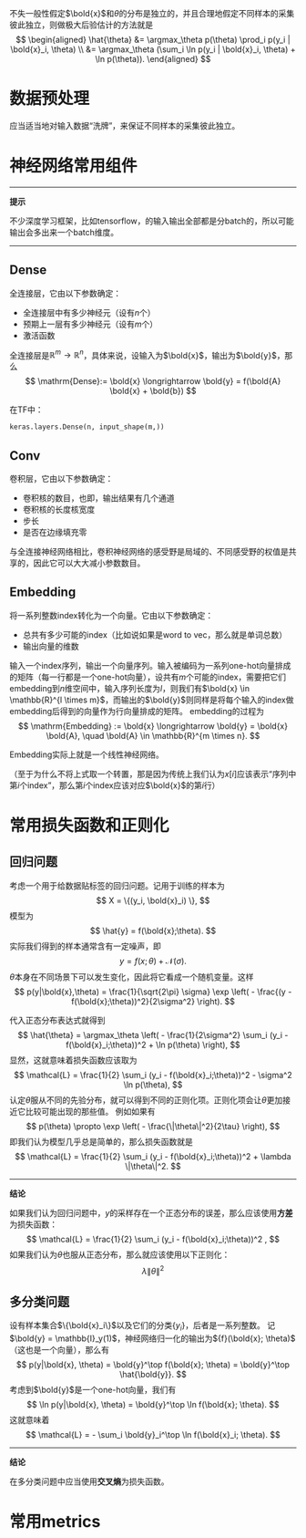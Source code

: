 不失一般性假定$\bold{x}$和$\theta$的分布是独立的，并且合理地假定不同样本的采集彼此独立，则做极大后验估计的方法就是
$$
\begin{aligned}
    \hat{\theta} &= \argmax_\theta p(\theta) \prod_i p(y_i | \bold{x}_i, \theta) \\
    &= \argmax_\theta (\sum_i \ln p(y_i | \bold{x}_i, \theta) + \ln p(\theta)).
\end{aligned}
$$

# 数据预处理

应当适当地对输入数据“洗牌”，来保证不同样本的采集彼此独立。

# 神经网络常用组件

---

**提示**

不少深度学习框架，比如tensorflow，的输入输出全部都是分batch的，所以可能输出会多出来一个batch维度。

---

## Dense

全连接层，它由以下参数确定：

- 全连接层中有多少神经元（设有$n$个）
- 预期上一层有多少神经元（设有$m$个）
- 激活函数

全连接层是$\mathbb{R}^m \longrightarrow \mathbb{R}^n$，具体来说，设输入为$\bold{x}$，输出为$\bold{y}$，那么
$$
\mathrm{Dense}:= \bold{x} \longrightarrow \bold{y} = f(\bold{A} \bold{x} + \bold{b})
$$

在TF中：

```Python
keras.layers.Dense(n, input_shape(m,))
```

## Conv

卷积层，它由以下参数确定：

- 卷积核的数目，也即，输出结果有几个通道
- 卷积核的长度核宽度
- 步长
- 是否在边缘填充零

与全连接神经网络相比，卷积神经网络的感受野是局域的、不同感受野的权值是共享的，因此它可以大大减小参数数目。

## Embedding

将一系列整数index转化为一个向量。它由以下参数确定：

- 总共有多少可能的index（比如说如果是word to vec，那么就是单词总数）
- 输出向量的维数

输入一个index序列，输出一个向量序列。输入被编码为一系列one-hot向量排成的矩阵（每一行都是一个one-hot向量），设共有$m$个可能的index，需要把它们embedding到$n$维空间中，输入序列长度为$l$，则我们有$\bold{x} \in \mathbb{R}^{l \times m}$，而输出的$\bold{y}$则同样是将每个输入的index做embedding后得到的向量作为行向量排成的矩阵。
embedding的过程为
$$
\mathrm{Embedding} := \bold{x} \longrightarrow \bold{y} = \bold{x} \bold{A}, \quad \bold{A} \in \mathbb{R}^{m \times n}.
$$

Embedding实际上就是一个线性神经网络。

（至于为什么不将上式取一个转置，那是因为传统上我们认为$x[i]$应该表示“序列中第$i$个index”，那么第$i$个index应该对应$\bold{x}$的第$i$行）

# 常用损失函数和正则化

## 回归问题

考虑一个用于给数据贴标签的回归问题。记用于训练的样本为
$$
X = \{(y_i, \bold{x}_i) \},
$$
模型为
$$
\hat{y} = f(\bold{x};\theta).
$$
实际我们得到的样本通常含有一定噪声，即
$$
y = f(x;\theta) + \mathcal{N}(\sigma). 
$$
$\theta$本身在不同场景下可以发生变化，因此将它看成一个随机变量。这样
$$
p(y|\bold{x},\theta)  = \frac{1}{\sqrt{2\pi} \sigma} \exp \left( - \frac{(y - f(\bold{x};\theta))^2}{2\sigma^2} \right).
$$

代入正态分布表达式就得到
$$
\hat{\theta} = \argmax_\theta \left( - \frac{1}{2\sigma^2} \sum_i (y_i - f(\bold{x}_i;\theta))^2 + \ln p(\theta) \right),
$$
显然，这就意味着损失函数应该取为
$$
\mathcal{L} = \frac{1}{2} \sum_i (y_i - f(\bold{x}_i;\theta))^2  - \sigma^2 \ln p(\theta),
$$
认定$\theta$服从不同的先验分布，就可以得到不同的正则化项。正则化项会让$\theta$更加接近它比较可能出现的那些值。
例如如果有
$$
p(\theta) \propto \exp \left( - \frac{\|\theta\|^2}{2\tau} \right),
$$
即我们认为模型几乎总是简单的，那么损失函数就是
$$
\mathcal{L} = \frac{1}{2} \sum_i (y_i - f(\bold{x}_i;\theta))^2 + \lambda \|\theta\|^2.
$$

---

**结论**

如果我们认为回归问题中，$y$的采样存在一个正态分布的误差，那么应该使用**方差**为损失函数：
$$
\mathcal{L} = \frac{1}{2} \sum_i (y_i - f(\bold{x}_i;\theta))^2 ,
$$
如果我们认为$\theta$也服从正态分布，那么就应该使用以下正则化：
$$
\lambda \| \theta \|^2
$$

## 多分类问题

设有样本集合$\{\bold{x}_i\}$以及它们的分类$\{y_i\}$，后者是一系列整数。
记$\bold{y} = \mathbb{I}_y(1)$，神经网络归一化的输出为${f}(\bold{x}; \theta)$（这也是一个向量），那么有
$$
p(y|\bold{x}, \theta) = \bold{y}^\top f(\bold{x}; \theta) = \bold{y}^\top \hat{\bold{y}}. 
$$
考虑到$\bold{y}$是一个one-hot向量，我们有
$$
\ln p(y|\bold{x}, \theta) = \bold{y}^\top \ln f(\bold{x}; \theta).
$$
这就意味着
$$
\mathcal{L} = - \sum_i \bold{y}_i^\top \ln f(\bold{x}_i; \theta).
$$

---

**结论**

在多分类问题中应当使用**交叉熵**为损失函数。

# 常用metrics

